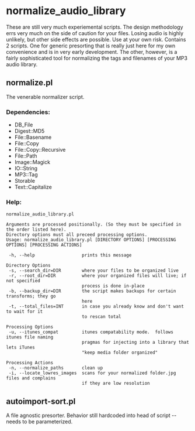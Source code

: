 # normalize_audio_library

These are still very much experiemental scripts.  The design methodology errs very much on the side of caution for your files.  Losing audio is highly unlikely, but other side effects are possible.  Use at your own risk.  Contains 2 scripts.  One for generic presorting that is really just here for my own convenience and is in very early development.  The other, however, is a fairly sophisticated tool for normalizing the tags and filenames of your MP3 audio library.

## normalize.pl
The venerable normalizer script.

### Dependencies:
  * DB_File
  * Digest::MD5
  * File::Basename
  * File::Copy
  * File::Copy::Recursive
  * File::Path
  * Image::Magick
  * IO::String
  * MP3::Tag
  * Storable
  * Text::Capitalize

### Help:

    normalize_audio_library.pl

    Arguments are processed positionally. (So they must be specified in the order listed here).
    Directory options must all preceed processing options.
    Usage: normalize_audio_library.pl [DIRECTORY OPTIONS] [PROCESSING OPTIONS] [PROCESSING ACTIONS]

     -h, --help                  prints this message

    Directory Options
     -s, --search_dir=DIR        where your files to be organized live
     -r, --root_dir=DIR          where your organized files will live; if not specified
                                 process is done in-place
     -b, --backup_dir=DIR        the script makes backups for certain transforms; they go
                                 here
     -t, --total_files=INT       in case you already know and don't want to wait for it
                                 to rescan total

    Processing Options
     -u, --itunes_compat         itunes compatability mode.  follows itunes file naming
                                 pragmas for injecting into a library that lets iTunes
                                 "keep media folder organized"

    Processing Actions
     -n, --normalize_paths       clean up
     -i, --locate_lowres_images  scans for your normalized folder.jpg files and complains
                                 if they are low resolution

## autoimport-sort.pl

A file agnostic presorter.  Behavior still hardcoded into head of script -- needs to be parameterized.

